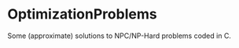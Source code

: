 OptimizationProblems
====================

Some (approximate) solutions to NPC/NP-Hard problems coded in C.
